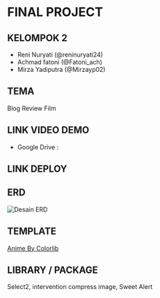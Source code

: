 <h1>FINAL PROJECT</h1>

<h2>KELOMPOK 2</h2>
<ul>
    <li>Reni Nuryati (@reninuryati24)</li>
    <li>Achmad fatoni (@Fatoni_ach)</li>
    <li>Mirza Yadiputra (@Mirzayp02)</li>
</ul>

<h2>TEMA</h2>
<p>Blog Review Film</p>

<h2>LINK VIDEO DEMO</h2>
<ul>
    <li>Google Drive : <a href=""></a></li>
</ul>

<h2>LINK DEPLOY</h2>
<p><a href=""></a></p>

<h2>ERD</h2>
<img src="{{asset('img/erd.png')}}" alt="Desain ERD">

<h2>TEMPLATE</h2>
<a href="https://technext.github.io/anime/index.html">Anime By Colorlib</a>

<h2>LIBRARY / PACKAGE</h2>
<p>Select2, intervention compress image, Sweet Alert</p>
